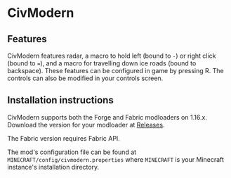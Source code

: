 # CivModern

## Features

CivModern features radar, a macro to hold left (bound to `-`) or right click (bound to `=`), and a macro for travelling down ice roads (bound to backspace).
These features can be configured in game by pressing R.
The controls can also be modified in your controls screen.

## Installation instructions

CivModern supports both the Forge and Fabric modloaders on 1.16.x.
Download the version for your modloader at [Releases](https://github.com/okx-code/civmodern/releases/latest).

The Fabric version requires Fabric API.

The mod's configuration file can be found at `MINECRAFT/config/civmodern.properties` where `MINECRAFT` is your Minecraft instance's installation directory.
